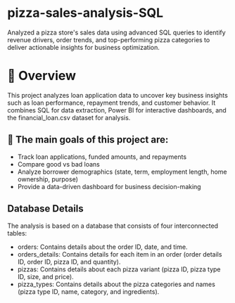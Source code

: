 # pizza-sales-analysis-SQL
Analyzed a pizza store's sales data using advanced SQL queries to identify revenue drivers, order trends, and top-performing pizza categories to deliver actionable insights for business optimization.

# 📌 Overview

This project analyzes loan application data to uncover key business insights such as loan performance, repayment trends, and customer behavior. It combines SQL for data extraction, Power BI for interactive dashboards, and the financial_loan.csv dataset for analysis.

## 🚀 The main goals of this project are:

- Track loan applications, funded amounts, and repayments
- Compare good vs bad loans
- Analyze borrower demographics (state, term, employment length, home ownership, purpose)
- Provide a data-driven dashboard for business decision-making

## Database Details
The analysis is based on a database that consists of four interconnected tables:

- orders: Contains details about the order ID, date, and time.
- orders_details: Contains details for each item in an order (order details ID, order ID, pizza ID, and quantity).
- pizzas: Contains details about each pizza variant (pizza ID, pizza type ID, size, and price).
- pizza_types: Contains details about the pizza categories and names (pizza type ID, name, category, and ingredients).



